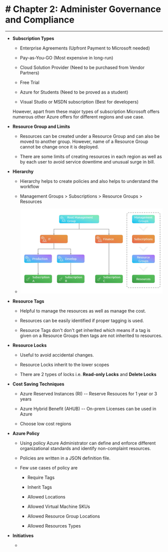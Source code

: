 # # Chapter 2: Administer Governance and Compliance

---

- **Subscription Types**
  
  - Enterprise Agreements (Upfront Payment to Microsoft needed)
  
  - Pay-as-You-GO (Most expensive in long-run)
  
  - Cloud Solution Provider (Need to be purchased from Vendor Partners)
  
  - Free Trial
  
  - Azure for Students (Need to be proved as a student)
  
  - Visual Studio or MSDN subscription (Best for developers)
  
  However, apart from these major types of subscription Microsoft offers numerous other Azure offers for different regions and use case.

- **Resource Group and Limits**
  
  - Resources can be created under a Resource Group and can also be moved to another group. However, name of a Resource Group cannot be change once it is deployed.
  
  - There are some limits of creating resources in each region as well as by each user to avoid service downtime and unusual surge in bill.

- **Hierarchy**
  
  - Hierarchy helps to create policies and also helps to understand the workflow
  
  - Management Groups > Subscriptions > Resource Groups > Resources
  
  - ![hierarchy](hierarchy.png)

- **Resource Tags**
  
  - Helpful to manage the resources as well as manage the cost.
  
  - Resources can be easily identified if proper tagging is used.
  
  - Resource Tags don't don't get inherited which means if a tag is given on a Resource Groups then tags are not inherited to resources.

- **Resource Locks**
  
  - Useful to avoid accidental changes.
  
  - Resource Locks inherit to the lower scopes
  
  - There are 2 types of locks i.e. **Read-only Locks** and **Delete Locks**

- **Cost Saving Techniques**
  
  - Azure Reserved Instances (RI) -- Reserve Resouces for 1 year or 3 years
  
  - Azure Hybrid Benefit (AHUB) -- On-prem Licenses can be used in Azure
  
  - Choose low cost regions

- **Azure Policy**
  
  - Using policy Azure Administrator can define and enforce different organizational standards and identify non-complaint resources.
  
  - Policies are written in a JSON definition file.
  
  - Few use cases of policy are
    
    - Require Tags
    
    - Inherit Tags
    
    - Allowed Locations
    
    - Allowed Virtual Machine SKUs
    
    - Allowed Resource Group Locations
    
    - Allowed Resources Types

- **Initiatives**
  
  - 

